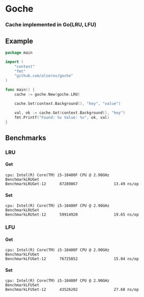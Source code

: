 # Goche

### Cache implemented in Go(LRU, LFU)

## Example

```go
package main

import (
	"context"
	"fmt"
	"github.com/alserov/goche"
)

func main() {
	cache := goche.New(goche.LRU)

	cache.Set(context.Background(), "key", "value")

	val, ok := cache.Get(context.Background(), "key")
	fmt.Printf("Found: %v Value: %v", ok, val)
}
```

## Benchmarks

### LRU

#### Get
```text
cpu: Intel(R) Core(TM) i5-10400F CPU @ 2.90GHz
BenchmarkLRUGet
BenchmarkLRUGet-12      87289867                13.49 ns/op
```


#### Set
```text
cpu: Intel(R) Core(TM) i5-10400F CPU @ 2.90GHz
BenchmarkLRUSet
BenchmarkLRUSet-12      59914920                19.65 ns/op
```

### LFU

#### Get
```text
cpu: Intel(R) Core(TM) i5-10400F CPU @ 2.90GHz
BenchmarkLFUGet
BenchmarkLFUGet-12      76725852                15.04 ns/op
```


#### Set
```text
cpu: Intel(R) Core(TM) i5-10400F CPU @ 2.90GHz
BenchmarkLFUSet
BenchmarkLFUSet-12      43526202                27.68 ns/op
```

